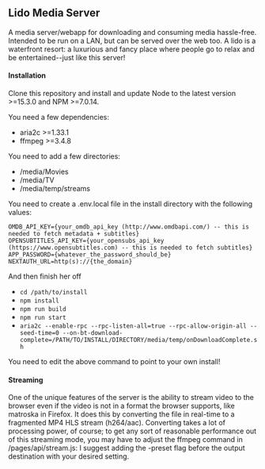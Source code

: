 ## Lido Media Server

A media server/webapp for downloading and consuming media hassle-free. Intended to be run on a LAN, but can be served over the web too.
A lido is a waterfront resort: a luxurious and fancy place where people go to relax and be entertained--just like this server!

#### Installation

Clone this repository and install and update Node to the latest version >=15.3.0 and NPM >=7.0.14.

You need a few dependencies:
- aria2c >=1.33.1
- ffmpeg >=3.4.8

You need to add a few directories:
- /media/Movies
- /media/TV
- /media/temp/streams

You need to create a .env.local file in the install directory with the following values:
```
OMDB_API_KEY={your_omdb_api_key (http://www.omdbapi.com/) -- this is needed to fetch metadata + subtitles}
OPENSUBTITLES_API_KEY={your_opensubs_api_key (https://www.opensubtitles.com) -- this is needed to fetch subtitles}
APP_PASSWORD={whatever_the_password_should_be}
NEXTAUTH_URL=http(s)://{the_domain}
```

And then finish her off
- `cd /path/to/install`
- `npm install`
- `npm run build`
- `npm run start`
- `aria2c --enable-rpc --rpc-listen-all=true --rpc-allow-origin-all --seed-time=0 --on-bt-download-complete=/PATH/TO/INSTALL/DIRECTORY/media/temp/onDownloadComplete.sh`

You need to edit the above command to point to your own install!

#### Streaming

One of the unique features of the server is the ability to stream video to the browser even if the video is not in a format the browser supports, like matroska in Firefox. It does this by converting the file in real-time to a fragmented MP4 HLS stream (h264/aac). Converting takes a lot of processing power, of course; to get any sort of reasonable performance out of this streaming mode, you may have to adjust the ffmpeg command in /pages/api/stream.js: I suggest adding the -preset flag before the output destination with your desired setting.
